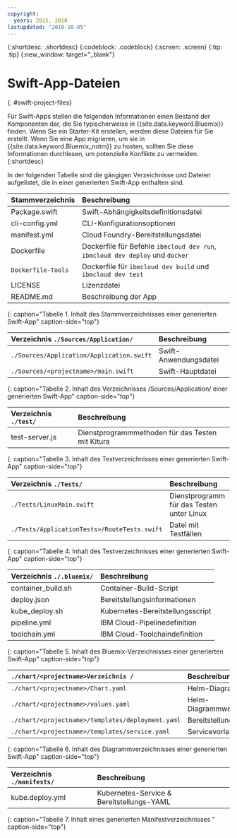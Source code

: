 ```yaml
---
copyright:
  years: 2015, 2018
lastupdated: "2018-10-05"
---
```


{:shortdesc: .shortdesc}
{:codeblock: .codeblock}
{:screen: .screen}
{:tip: .tip}
{:new_window: target="_blank"}

# Swift-App-Dateien
{: #swift-project-files}

Für Swift-Apps stellen die folgenden Informationen einen Bestand der Komponenten dar, die Sie typischerweise in {{site.data.keyword.Bluemix}} finden. Wenn Sie ein Starter-Kit erstellen, werden diese Dateien für Sie erstellt. Wenn Sie eine App migrieren, um sie in {{site.data.keyword.Bluemix_notm}} zu hosten, sollten Sie diese Informationen durchlesen, um potenzielle Konflikte zu vermeiden. 
{:shortdesc}

In der folgenden Tabelle sind die gängigen Verzeichnisse und Dateien aufgelistet, die in einer generierten Swift-App enthalten sind.

| Stammverzeichnis                                     | Beschreibung |
|:------------------------------------------------|:------------------------------------------|
| Package.swift| Swift-Abhängigkeitsdefinitionsdatei |
| cli-config.yml | CLI-Konfigurationsoptionen |
| manifest.yml | Cloud Foundry-Bereitstellungsdatei |
| Dockerfile | Dockerfile für Befehle `ibmcloud dev run`, `ibmcloud dev deploy` und `docker` |
| `Dockerfile-Tools` | Dockerfile für `ibmcloud dev build` und `ibmcloud dev test` |
| LICENSE | Lizenzdatei |
| README.md | Beschreibung der App |
{: caption="Tabelle 1. Inhalt des Stammverzeichnisses einer generierten Swift-App" caption-side="top"}

| Verzeichnis `./Sources/Application/` | Beschreibung  |
|:------------------------------------------------|:------------------------------------------|
| `./Sources/Application/Application.swift` | Swift-Anwendungsdatei |
| `./Sources/<projectname>/main.swift` | Swift-Hauptdatei |
{: caption="Tabelle 2. Inhalt des Verzeichnisses /Sources/Application/ einer generierten Swift-App" caption-side="top"}

| Verzeichnis `./test/` | Beschreibung |
|:------------------------------------------------|:------------------------------------------|
|test-server.js | Dienstprogrammmethoden für das Testen mit Kitura |
{: caption="Tabelle 3. Inhalt des Testverzeichnisses einer generierten Swift-App" caption-side="top"}

| Verzeichnis `./Tests/` | Beschreibung |
|:------------------------------------------------|:------------------------------------------|
| `./Tests/LinuxMain.swift` | Dienstprogramm für das Testen unter Linux |
| `./Tests/ApplicationTests>/RouteTests.swift` | Datei mit Testfällen |
{: caption="Tabelle 4. Inhalt des Testverzeichnisses einer generierten Swift-App" caption-side="top"}

| Verzeichnis `./.bluemix/` | Beschreibung |
|:------------------------------------------------|:------------------------------------------|
| container_build.sh | Container-Build-Script |
| deploy.json | Bereitstellungsinformationen |
| kube_deploy.sh | Kubernetes-Bereitstellungsscript |
| pipeline.yml | IBM Cloud-Pipelinedefinition |
| toolchain.yml | IBM Cloud-Toolchaindefinition |
{: caption="Tabelle 5. Inhalt des Bluemix-Verzeichnisses einer generierten Swift-App" caption-side="top"}

| `./chart/<projectname>Verzeichnis /` | Beschreibung |
|:------------------------------------------------|:------------------------------------------|
| `./chart/<projectname>/Chart.yaml` | Helm-Diagramm |
| `./chart/<projectname>/values.yaml` | Helm-Diagrammwerte |
| `./chart/<projectname>/templates/deployment.yaml` | Bereitstellungsvorlage |
| `./chart/<projectname>/templates/service.yaml` | Servicevorlage |
{: caption="Tabelle 6. Inhalt des Diagrammverzeichnisses einer generierten Swift-App" caption-side="top"}

| Verzeichnis `./manifests/` | Beschreibung |
|:------------------------------------------------|:------------------------------------------|
| kube.deploy.yml | Kubernetes-Service & Bereitstellungs-YAML |
{: caption="Tabelle 7. Inhalt eines generierten Manifestverzeichnisses " caption-side="top"}


